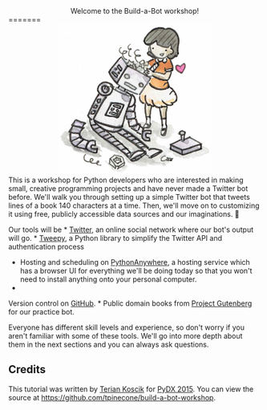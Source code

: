<center>Welcome to the Build-a-Bot workshop!</center>
=======
<center><img src="robot1.jpg" height="300"></center>
This is a workshop for Python developers who are interested in making small, creative programming projects and have never made a Twitter bot before. We'll walk  you through setting up a simple Twitter bot that tweets lines of a book 140 characters at a time. Then, we'll move on to customizing it using free, publicly accessible data sources and our imaginations. 🌈

Our tools will be
* 
[Twitter](http://www.twitter.com), an online social network where our bot's output will go.
* 
[Tweepy](http://www.tweepy.org/), a Python library to simplify the Twitter API and authentication process
* Hosting and scheduling on
[PythonAnywhere](https://www.pythonanywhere.com), a hosting service which has a browser UI for everything we'll be doing today so that you won't need to install anything onto your personal computer.
* 
Version control on [GitHub](https://github.com/).
* 
Public domain books from [Project Gutenberg](https://www.gutenberg.org/) for our practice bot.

Everyone has different skill levels and experience, so don't worry if you aren't familiar with some of these tools. We'll go into more depth about them in the next sections and you can always ask questions.


## Credits
This tutorial was written by [Terian Koscik](https://twitter.com/spine_cone) for [PyDX 2015](http://pydx.org/). You can view the source at https://github.com/tpinecone/build-a-bot-workshop.